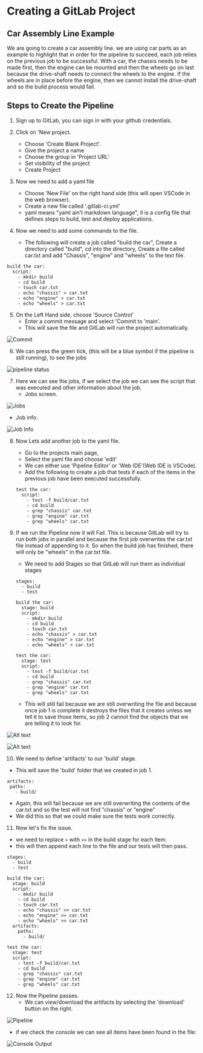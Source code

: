 # Creating a GitLab Project

## Car Assembly Line Example
We are going to create a car assembly line. we are using car parts as an example to highlight that in order for the pipeline to succeed, each job relies on the previous job to be successful. With a car, the chassis needs to be made first, then the engine can be mounted and then the wheels go on last because the drive-shaft needs to connect the wheels to the engine. If the wheels are in place before the engine, then we cannot install the drive-shaft and so the build process would fail.

## Steps to Create the Pipeline

1. Sign up to GitLab, you can sign in with your github credentials.
2. Click on 'New project.
   - Choose 'Create Blank Project'.
   - Give the project a name
   - Choose the group in 'Project URL'
   - Set visibility of the project
   - Create Project

3. Now we need to add a yaml file
   - Choose 'New File' on the right hand side (this will open VSCode in the web browser).
   - Create a new file called '.gitlab-ci.yml'
   - yaml means "yaml ain't markdown language", it is a config file that defines steps to build, test and deploy applications.

4. Now we need to add some commands to the file.
    - The following will create a job called "build the car", Create a directory called "build", cd into the directory, Create a file called car.txt and add "Chassis", "engine" and "wheels" to the text file.
  ```
  build the car:
    script:
      - mkdir build
      - cd build
      - touch car.txt
      - echo "chassis" > car.txt
      - echo "engine" > car.txt
      - echo "wheels" > car.txt
  ```

5. On the Left Hand side, choose 'Source Control'
   - Enter a commit message and select 'Commit to 'main'.
   - This will save the file and GitLab will run the project automatically.

![Commit](<Screenshots/Screenshot 2024-01-16 110232.png>)<br>

6. We can press the green tick, (this will be a blue symbol if the pipeline is still running), to see the jobs 

![pipeline status](<Screenshots/Screenshot 2024-01-16 111305.png>)

7. Here we can see the jobs, if we select the job we can see the script that was executed and other information about the job.
   - Jobs screen.

![Jobs](<Screenshots/Screenshot 2024-01-16 111611.png>)<br>

   - Job info.

![Job Info](<Screenshots/Screenshot 2024-01-16 111621.png>)<br>

8. Now Lets add another job to the yaml file.
   - Go to the projects main page,
   - Select the yaml file and choose 'edit'
   - We can either use 'Pipeline Editor' or 'Web IDE'(Web IDE is VSCode).
   - Add the following to create a job that tests if each of the items in the previous job have been executed successfully.
   ```
   test the car:
     script:
       - test -f build/car.txt
       - cd build
       - grep "chassis" car.txt  
       - grep "engine" car.txt  
       - grep "wheels" car.txt
   ```

9. If we run the Pipeline now it will Fail. This is because GitLab will try to run both jobs in parallel and because the first job overwrites the car.txt file instead of appending to it. So when the build job has finished, there will only be "wheels" in the car.txt file. 
   - We need to add Stages so that GitLab will run them as individual stages
  

   ```
   stages:
     - build
     - test

   build the car:
     stage: build
     script:
       - mkdir build
       - cd build
       - touch car.txt
       - echo "chassis" > car.txt
       - echo "engine" > car.txt
       - echo "wheels" > car.txt

   test the car:
     stage: test
     script:
       - test -f build/car.txt
       - cd build
       - grep "chassis" car.txt  
       - grep "engine" car.txt  
       - grep "wheels" car.txt      
   ```   

   - This will still fail because we are still overwriting the file and because once job 1 is complete it destroys the files that it creates unless we tell it to save those items, so job 2 cannot find the objects that we are telling it to look for.
  
![Alt text](<Screenshots/Screenshot 2024-01-16 114611.png>)

![Alt text](<Screenshots/Screenshot 2024-01-16 115140.png>)

10. We need to define 'artifacts' to our 'build' stage.
   - This will save the 'build' folder that we created in job 1.
   ```
  artifacts:
    paths:
      - build/
   ```

   - Again, this will fail because we are still overwriting the contents of the car.txt and so the test will not find "chassis" or "engine"
   - We did this so that we could make sure the tests work correctly.

11. Now let's fix the issue.
   - we need to replace `>` with `>>` in the build stage for each item.
   - this will then append each line to the file and our tests will then pass.

```
stages:
  - build
  - test

build the car:
  stage: build
  script:
    - mkdir build
    - cd build
    - touch car.txt
    - echo "chassis" >> car.txt
    - echo "engine" >> car.txt
    - echo "wheels" >> car.txt
  artifacts:
    paths:
      - build/

test the car:
  stage: test
  script:
    - test -f build/car.txt
    - cd build
    - grep "chassis" car.txt  
    - grep "engine" car.txt  
    - grep "wheels" car.txt      

```

12. Now the Pipeline passes.
    - We can view/download the artifacts by selecting the 'download' button on the right.
  
![Pipeline](<Screenshots/Screenshot 2024-01-16 122133.png>)

- if we check the console we can see all items have been found in the file:

![Console Output](<Screenshots/Screenshot 2024-01-16 122841.png>)
